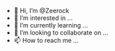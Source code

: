 - 👋 Hi, I’m @Zeerock
- 👀 I’m interested in ...
- 🌱 I’m currently learning ...
- 💞️ I’m looking to collaborate on ...
- 📫 How to reach me ...

<!---
Zeerock/Zeerock is a ✨ special ✨ repository because its `README.md` (this file) appears on your GitHub profile.
You can click the Preview link to take a look at your changes.
--->
